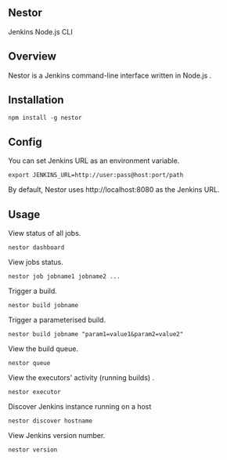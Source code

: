 Nestor
------

Jenkins Node.js CLI

Overview
--------

Nestor is a Jenkins command-line interface written in Node.js .

Installation
------------

    npm install -g nestor

Config
------

You can set Jenkins URL as an environment variable.

    export JENKINS_URL=http://user:pass@host:port/path

By default, Nestor uses http://localhost:8080 as the Jenkins URL.

Usage
-----

View status of all jobs.

    nestor dashboard

View jobs status.

    nestor job jobname1 jobname2 ...

Trigger a build.

    nestor build jobname

Trigger a parameterised build.

    nestor build jobname "param1=value1&param2=value2"

View the build queue.

    nestor queue

View the executors' activity (running builds) .

    nestor executor
    
Discover Jenkins instance running on a host

    nestor discover hostname

View Jenkins version number.

    nestor version
    
